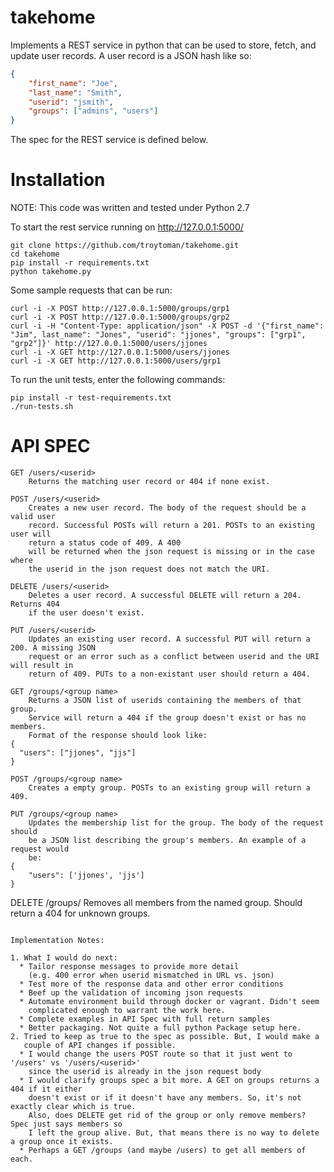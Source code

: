 takehome
===================

Implements a REST service in python that can be used to store, fetch, and update user records. A user record is a JSON
hash like so:

```json
{
    "first_name": "Joe",
    "last_name": "Smith",
    "userid": "jsmith",
    "groups": ["admins", "users"]
}
```

The spec for the REST service is defined below.


Installation
=============

NOTE: This code was written and tested under Python 2.7

To start the rest service running on http://127.0.0.1:5000/

```
git clone https://github.com/troytoman/takehome.git
cd takehome
pip install -r requirements.txt
python takehome.py
```

Some sample requests that can be run:
```
curl -i -X POST http://127.0.0.1:5000/groups/grp1
curl -i -X POST http://127.0.0.1:5000/groups/grp2
curl -i -H "Content-Type: application/json" -X POST -d '{"first_name": "Jim", last_name": "Jones", "userid": "jjones", "groups": ["grp1", "grp2"]}' http://127.0.0.1:5000/users/jjones
curl -i -X GET http://127.0.0.1:5000/users/jjones
curl -i -X GET http://127.0.0.1:5000/users/grp1
```

To run the unit tests, enter the following commands:

```
pip install -r test-requirements.txt
./run-tests.sh
```


API SPEC
==========

```
GET /users/<userid>
    Returns the matching user record or 404 if none exist.
```

```
POST /users/<userid>
    Creates a new user record. The body of the request should be a valid user
    record. Successful POSTs will return a 201. POSTs to an existing user will
    return a status code of 409. A 400
    will be returned when the json request is missing or in the case where
    the userid in the json request does not match the URI.
```

```
DELETE /users/<userid>
    Deletes a user record. A successful DELETE will return a 204. Returns 404
    if the user doesn't exist.
```

```
PUT /users/<userid>
    Updates an existing user record. A successful PUT will return a 200. A missing JSON
    request or an error such as a conflict between userid and the URI will result in 
    return of 409. PUTs to a non-existant user should return a 404.
```

```
GET /groups/<group name>
    Returns a JSON list of userids containing the members of that group.
    Service will return a 404 if the group doesn't exist or has no members.
    Format of the response should look like:
{
  "users": ["jjones", "jjs"]
}
```

```
POST /groups/<group name>
    Creates a empty group. POSTs to an existing group will return a 409.
```

```
PUT /groups/<group name>
    Updates the membership list for the group. The body of the request should 
    be a JSON list describing the group's members. An example of a request would
    be:
{
    "users": ['jjones', 'jjs']
}

```
DELETE /groups/<group name>
    Removes all members from the named group. Should return a 404 for unknown 
    groups.
```

Implementation Notes:

1. What I would do next:
  * Tailor response messages to provide more detail 
    (e.g. 400 error when userid mismatched in URL vs. json)
  * Test more of the response data and other error conditions
  * Beef up the validation of incoming json requests
  * Automate environment build through docker or vagrant. Didn't seem
    complicated enough to warrant the work here.
  * Complete examples in API Spec with full return samples
  * Better packaging. Not quite a full python Package setup here.
2. Tried to keep as true to the spec as possible. But, I would make a
   couple of API changes if possible.
  * I would change the users POST route so that it just went to '/users' vs '/users/<userid>'
    since the userid is already in the json request body
  * I would clarify groups spec a bit more. A GET on groups returns a 404 if it either
    doesn't exist or if it doesn't have any members. So, it's not exactly clear which is true.
    Also, does DELETE get rid of the group or only remove members? Spec just says members so
    I left the group alive. But, that means there is no way to delete a group once it exists.
  * Perhaps a GET /groups (and maybe /users) to get all members of each.
